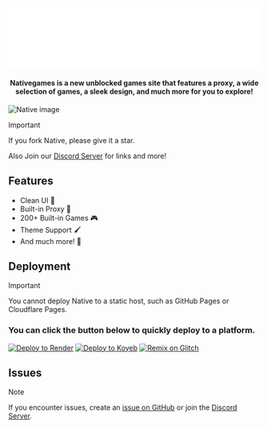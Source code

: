 <div align=center>

<img align="center" src="public/media/nativelogo.svg" width="600">

<h4 align="center">Nativegames is a new unblocked games site that features a proxy, a wide selection of games, a sleek design, and much more for you to explore!</h4>
</div>

![Native image](https://i.imgur.com/8LWMrXt.png)

> [!IMPORTANT]
> If you fork Native, please give it a star.

Also Join our [Discord Server](https://dsc.gg/parcoil) for links and more!

## Features

- Clean UI 🧽
- Built-in Proxy 🚀
- 200+ Built-in Games 🎮
- Theme Support 🖌️
- And much more! 🤯

## Deployment

> [!IMPORTANT]
> You cannot deploy Native to a static host, such as GitHub Pages or Cloudflare Pages.

### You can click the button below to quickly deploy to a platform.

[![Deploy to Render](https://binbashbanana.github.io/deploy-buttons/buttons/remade/render.svg)](https://render.com/deploy?repo=https://github.com/Parcoil/nativegames.net)
[![Deploy to Koyeb](https://binbashbanana.github.io/deploy-buttons/buttons/remade/koyeb.svg)](https://app.koyeb.com/deploy?type=git&repository=github.com/Parcoil/nativegames.net&branch=main&name=Native)
<a target="_blank" href="https://glitch.com/edit/#!/import/github/parcoil/nativegames.net"><img alt="Remix on Glitch" src="https://binbashbanana.github.io/deploy-buttons/buttons/remade/glitch.svg"></a>

## Issues

> [!NOTE]
> If you encounter issues, create an [issue on GitHub](https://github.com/Parcoil/nativegames.net/issues/new) or join the [Discord Server](https://dsc.gg/parcoil).

